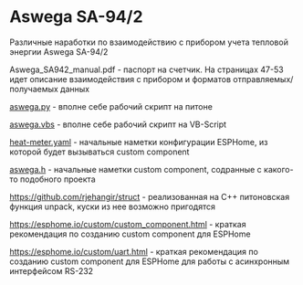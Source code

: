 # Aswega SA-94/2

Различные наработки по взаимодействию с прибором учета тепловой энергии Aswega SA-94/2

Aswega_SA942_manual.pdf - паспорт на счетчик. На страницах 47-53 идет описание взаимодействия с прибором и форматов отправляемых/получаемых данных

[aswega.py](blob/main/aswega.py) - вполне себе рабочий скрипт на питоне

[aswega.vbs](blob/main/aswega.vbs) - вполне себе рабочий скрипт на VB-Script

[heat-meter.yaml](blob/main/aswega.vbs) - начальные наметки конфигурации ESPHome, из которой будет вызываться custom component

[aswega.h](blob/main/aswega.h) - начальные наметки custom component, содранные с какого-то подобного проекта

https://github.com/rjehangir/struct - реализованная на C++ питоновская функция unpack, куски из нее возможно пригодятся

https://esphome.io/custom/custom_component.html - краткая рекомендация по созданию custom component для ESPHome

https://esphome.io/custom/uart.html - краткая рекомендация по созданию custom component для ESPHome для работы с асинхронным интерфейсом RS-232
